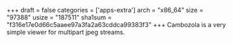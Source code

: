 +++
draft = false
categories = ['apps-extra']
arch = "x86_64"
size = "97388"
usize = "187511"
sha1sum = "f316e17e0d66c5aaee97a3fa2a63cddca99383f3"
+++
Cambozola is a very simple viewer for multipart jpeg streams.